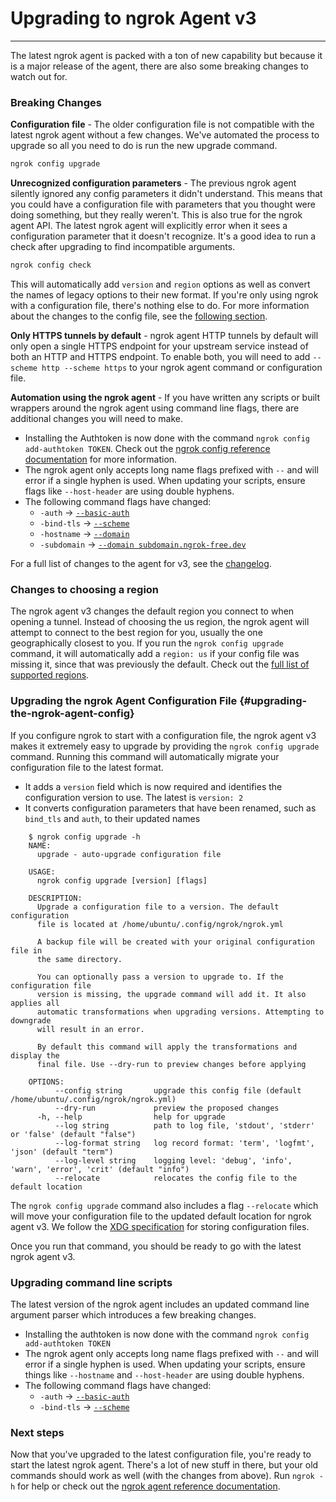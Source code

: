 # Upgrading to ngrok Agent v3

---

The latest ngrok agent is packed with a ton of new capability but because it is a major release of the agent, there are also some breaking changes to watch out for.

### Breaking Changes

**Configuration file** - The older configuration file is not compatible with the latest ngrok agent without a few changes. We've automated the process to upgrade so all you need to do is run the new upgrade command.

```bash
ngrok config upgrade
```

**Unrecognized configuration parameters** - The previous ngrok agent silently ignored any config parameters it didn't understand. This means that you could have a configuration file with parameters that you thought were doing something, but they really weren't. This is also true for the ngrok agent API. The latest ngrok agent will explicitly error when it sees a configuration parameter that it doesn't recognize. It's a good idea to run a check after upgrading to find incompatible arguments.

```bash
ngrok config check
```

This will automatically add `version` and `region` options as well as convert the names of legacy options to their new format. If you're only using ngrok with a configuration file, there's nothing else to do. For more information about the changes to the config file, see the [following section](#upgrading-the-ngrok-agent-config).

**Only HTTPS tunnels by default** - ngrok agent HTTP tunnels by default will only open a single HTTPS endpoint for your upstream service instead of both an HTTP and HTTPS endpoint. To enable both, you will need to add `--scheme http --scheme https` to your ngrok agent command or configuration file.

**Automation using the ngrok agent** - If you have written any scripts or built wrappers around the ngrok agent using command line flags, there are additional changes you will need to make.

- Installing the Authtoken is now done with the command `ngrok config add-authtoken TOKEN`. Check out the [ngrok config reference documentation](/secure-tunnels/ngrok-agent/reference/ngrok#ngrok-config) for more information.
- The ngrok agent only accepts long name flags prefixed with `--` and will error if a single hyphen is used. When updating your scripts, ensure flags like `--host-header` are using double hyphens.
- The following command flags have changed:
  - `-auth` -> [`--basic-auth`](/secure-tunnels/ngrok-agent/reference/ngrok#ngrok-http-flags)
  - `-bind-tls` -> [`--scheme`](/secure-tunnels/ngrok-agent/reference/ngrok#ngrok-http-flags)
  - `-hostname` -> [`--domain`](/secure-tunnels/ngrok-agent/reference/ngrok#ngrok-http-flags)
  - `-subdomain` -> [`--domain subdomain.ngrok-free.dev`](/secure-tunnels/ngrok-agent/reference/ngrok#ngrok-http-flags)

For a full list of changes to the agent for v3, see the [changelog](/secure-tunnels/ngrok-agent/reference/changelog).

### Changes to choosing a region

The ngrok agent v3 changes the default region you connect to when opening a tunnel. Instead of choosing the us region, the ngrok agent will attempt to connect to the best region for you, usually the one geographically closest to you. If you run the `ngrok config upgrade` command, it will automatically add a `region: us` if your config file was missing it, since that was previously the default. Check out the [full list of supported regions](/cloud-edge/pops#locs).

### Upgrading the ngrok Agent Configuration File {#upgrading-the-ngrok-agent-config}

If you configure ngrok to start with a configuration file, the ngrok agent v3 makes it extremely easy to upgrade by providing the `ngrok config upgrade` command. Running this command will automatically migrate your configuration file to the latest format.

- It adds a `version` field which is now required and identifies the configuration version to use. The latest is `version: 2`
- It converts configuration parameters that have been renamed, such as `bind_tls` and `auth`, to their updated names

```
    $ ngrok config upgrade -h
    NAME:
      upgrade - auto-upgrade configuration file

    USAGE:
      ngrok config upgrade [version] [flags]

    DESCRIPTION:
      Upgrade a configuration file to a version. The default configuration
      file is located at /home/ubuntu/.config/ngrok/ngrok.yml

      A backup file will be created with your original configuration file in
      the same directory.

      You can optionally pass a version to upgrade to. If the configuration file
      version is missing, the upgrade command will add it. It also applies all
      automatic transformations when upgrading versions. Attempting to downgrade
      will result in an error.

      By default this command will apply the transformations and display the
      final file. Use --dry-run to preview changes before applying

    OPTIONS:
          --config string       upgrade this config file (default /home/ubuntu/.config/ngrok/ngrok.yml)
          --dry-run             preview the proposed changes
      -h, --help                help for upgrade
          --log string          path to log file, 'stdout', 'stderr' or 'false' (default "false")
          --log-format string   log record format: 'term', 'logfmt', 'json' (default "term")
          --log-level string    logging level: 'debug', 'info', 'warn', 'error', 'crit' (default "info")
          --relocate            relocates the config file to the default location
```

The `ngrok config upgrade` command also includes a flag `--relocate` which will move your configuration file to the updated default location for ngrok agent v3. We follow the [XDG specification](https://wiki.archlinux.org/title/XDG_Base_Directory) for storing configuration files.

Once you run that command, you should be ready to go with the latest ngrok agent v3.

### Upgrading command line scripts

The latest version of the ngrok agent includes an updated command line argument parser which introduces a few breaking changes.

- Installing the authtoken is now done with the command `ngrok config add-authtoken TOKEN`
- The ngrok agent only accepts long name flags prefixed with `--` and will error if a single hyphen is used. When updating your scripts, ensure things like `--hostname` and `--host-header` are using double hyphens.
- The following command flags have changed:
  - `-auth` -> [`--basic-auth`](/secure-tunnels/ngrok-agent/reference/ngrok#ngrok-http-flags)
  - `-bind-tls` -> [`--scheme`](/secure-tunnels/ngrok-agent/reference/ngrok#ngrok-http-flags)

### Next steps

Now that you've upgraded to the latest configuration file, you're ready to start the latest ngrok agent. There's a lot of new stuff in there, but your old commands should work as well (with the changes from above). Run `ngrok -h` for help or check out the [ngrok agent reference documentation](/secure-tunnels/ngrok-agent/reference).
